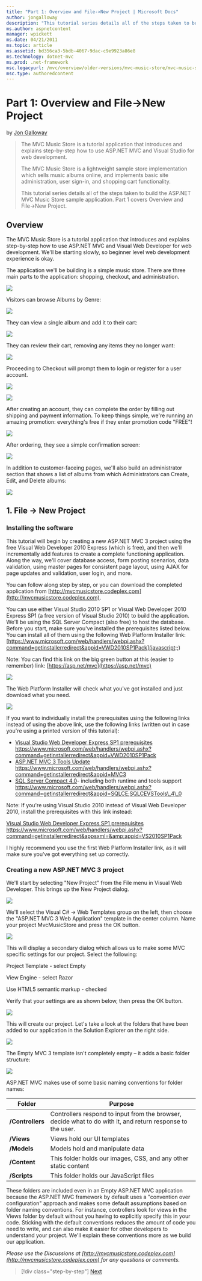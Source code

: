 ```yaml
---
title: "Part 1: Overview and File->New Project | Microsoft Docs"
author: jongalloway
description: "This tutorial series details all of the steps taken to build the ASP.NET MVC Music Store sample application. Part 1 covers Overview and File->New Project."
ms.author: aspnetcontent
manager: wpickett
ms.date: 04/21/2011
ms.topic: article
ms.assetid: bd356ca3-5bdb-4067-9dac-c9e9923a86e8
ms.technology: dotnet-mvc
ms.prod: .net-framework
msc.legacyurl: /mvc/overview/older-versions/mvc-music-store/mvc-music-store-part-1
msc.type: authoredcontent
---
```

Part 1: Overview and File->New Project
====================
by [Jon Galloway](https://github.com/jongalloway)

> The MVC Music Store is a tutorial application that introduces and explains step-by-step how to use ASP.NET MVC and Visual Studio for web development.  
>   
> The MVC Music Store is a lightweight sample store implementation which sells music albums online, and implements basic site administration, user sign-in, and shopping cart functionality.  
>   
> This tutorial series details all of the steps taken to build the ASP.NET MVC Music Store sample application. Part 1 covers Overview and File-&gt;New Project.


## Overview

The MVC Music Store is a tutorial application that introduces and explains step-by-step how to use ASP.NET MVC and Visual Web Developer for web development. We'll be starting slowly, so beginner level web development experience is okay.

The application we'll be building is a simple music store. There are three main parts to the application: shopping, checkout, and administration.

![](mvc-music-store-part-1/_static/image1.jpg)

Visitors can browse Albums by Genre:

![](mvc-music-store-part-1/_static/image2.jpg)

They can view a single album and add it to their cart:

![](mvc-music-store-part-1/_static/image3.jpg)

They can review their cart, removing any items they no longer want:

![](mvc-music-store-part-1/_static/image4.jpg)

Proceeding to Checkout will prompt them to login or register for a user account.

![](mvc-music-store-part-1/_static/image1.png)

![](mvc-music-store-part-1/_static/image2.png)

After creating an account, they can complete the order by filling out shipping and payment information. To keep things simple, we're running an amazing promotion: everything's free if they enter promotion code "FREE"!

![](mvc-music-store-part-1/_static/image5.jpg)

After ordering, they see a simple confirmation screen:

![](mvc-music-store-part-1/_static/image6.jpg)

In addition to customer-faceing pages, we'll also build an administrator section that shows a list of albums from which Administrators can Create, Edit, and Delete albums:

![](mvc-music-store-part-1/_static/image7.jpg)

## 1. File -&gt; New Project

### Installing the software

This tutorial will begin by creating a new ASP.NET MVC 3 project using the free Visual Web Developer 2010 Express (which is free), and then we'll incrementally add features to create a complete functioning application. Along the way, we'll cover database access, form posting scenarios, data validation, using master pages for consistent page layout, using AJAX for page updates and validation, user login, and more.

You can follow along step by step, or you can download the completed application from [http://mvcmusicstore.codeplex.com](http://mvcmusicstore.codeplex.com).

You can use either Visual Studio 2010 SP1 or Visual Web Developer 2010 Express SP1 (a free version of Visual Studio 2010) to build the application. We'll be using the SQL Server Compact (also free) to host the database. Before you start, make sure you've installed the prerequisites listed below. You can install all of them using the following Web Platform Installer link: [https://www.microsoft.com/web/handlers/webpi.ashx?command=getinstallerredirect&appid=VWD2010SP1Pack](javascript:;)

Note: You can find this link on the big green button at this (easier to remember) link: [https://asp.net/mvc](https://asp.net/mvc)

![](mvc-music-store-part-1/_static/image3.png)

The Web Platform Installer will check what you've got installed and just download what you need.

![](mvc-music-store-part-1/_static/image4.png)

If you want to individually install the prerequisites using the following links instead of using the above link, use the following links (written out in case you're using a printed version of this tutorial):

- [Visual Studio Web Developer Express SP1 prerequisites](javascript:;) https://www.microsoft.com/web/handlers/webpi.ashx?command=getinstallerredirect&appid=VWD2010SP1Pack
- [ASP.NET MVC 3 Tools Update](javascript:;) https://www.microsoft.com/web/handlers/webpi.ashx?command=getinstallerredirect&appid=MVC3
- [SQL Server Compact 4.0](javascript:;)- including both runtime and tools support https://www.microsoft.com/web/handlers/webpi.ashx?command=getinstallerredirect&appid=SQLCE;SQLCEVSTools\_4\_0

Note: If you're using Visual Studio 2010 instead of Visual Web Developer 2010, install the prerequisites with this link instead:

[Visual Studio Web Developer Express SP1 prerequisites](javascript:;) https://www.microsoft.com/web/handlers/webpi.ashx?command=getinstallerredirect&appsxml=&amp;appid=VS2010SP1Pack

I highly recommend you use the first Web Platform Installer link, as it will make sure you've got everything set up correctly.

### Creating a new ASP.NET MVC 3 project

We'll start by selecting "New Project" from the File menu in Visual Web Developer. This brings up the New Project dialog.

![](mvc-music-store-part-1/_static/image5.png)

We'll select the Visual C# -&gt; Web Templates group on the left, then choose the "ASP.NET MVC 3 Web Application" template in the center column. Name your project MvcMusicStore and press the OK button.

![](mvc-music-store-part-1/_static/image8.jpg)

This will display a secondary dialog which allows us to make some MVC specific settings for our project. Select the following:

Project Template - select Empty

View Engine - select Razor

Use HTML5 semantic markup - checked

Verify that your settings are as shown below, then press the OK button.

![](mvc-music-store-part-1/_static/image9.jpg)

This will create our project. Let's take a look at the folders that have been added to our application in the Solution Explorer on the right side.

![](mvc-music-store-part-1/_static/image10.jpg)

The Empty MVC 3 template isn't completely empty – it adds a basic folder structure:

![](mvc-music-store-part-1/_static/image6.png)

ASP.NET MVC makes use of some basic naming conventions for folder names:

| **Folder** | **Purpose** |
| --- | --- |
| **/Controllers** | Controllers respond to input from the browser, decide what to do with it, and return response to the user. |
| **/Views** | Views hold our UI templates |
| **/Models** | Models hold and manipulate data |
| **/Content** | This folder holds our images, CSS, and any other static content |
| **/Scripts** | This folder holds our JavaScript files |

These folders are included even in an Empty ASP.NET MVC application because the ASP.NET MVC framework by default uses a "convention over configuration" approach and makes some default assumptions based on folder naming conventions. For instance, controllers look for views in the Views folder by default without you having to explicitly specify this in your code. Sticking with the default conventions reduces the amount of code you need to write, and can also make it easier for other developers to understand your project. We'll explain these conventions more as we build our application.

*Please use the Discussions at [http://mvcmusicstore.codeplex.com](http://mvcmusicstore.codeplex.com) for any questions or comments.*

>[!div class="step-by-step"]
[Next](mvc-music-store-part-2.md)